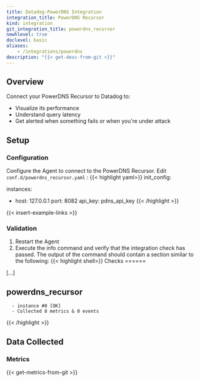 ```yaml
---
title: Datadog-PowerDNS Integration
integration_title: PowerDNS Recursor
kind: integration
git_integration_title: powerdns_recursor
newhlevel: true
doclevel: basic
aliases:
    - /integrations/powerdns
description: "{{< get-desc-from-git >}}"
---
```


## Overview

Connect your PowerDNS Recursor to Datadog to:

* Visualize its performance
* Understand query latency
* Get alerted when something fails or when you're under attack

## Setup
### Configuration

Configure the Agent to connect to the PowerDNS Recursor. Edit `conf.d/powerdns_recursor.yaml` :
{{< highlight yaml>}}
init_config:

instances:
  - host: 127.0.0.1
    port: 8082
    api_key: pdns_api_key
{{< /highlight >}}

{{< insert-example-links >}}

### Validation

1.  Restart the Agent
2.  Execute the info command and verify that the integration check has passed. The output of the command should contain a section similar to the following:
{{< highlight shell>}}
Checks
======

  [...]

  powerdns_recursor
  -----------------
      - instance #0 [OK]
      - Collected 8 metrics & 0 events
{{< /highlight >}}

## Data Collected
### Metrics

{{< get-metrics-from-git >}}